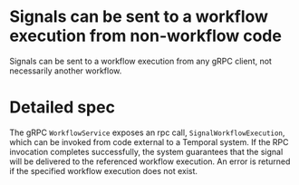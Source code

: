 # Signals can be sent to a workflow execution from non-workflow code

Signals can be sent to a workflow execution from any gRPC client,
not necessarily another workflow.

# Detailed spec

The gRPC `WorkflowService` exposes an rpc call, `SignalWorkflowExecution`, which
can be invoked from code external to a Temporal system. If the RPC invocation
completes successfully, the system guarantees that the signal will be delivered
to the referenced workflow execution. An error is returned if the specified
workflow execution does not exist.
